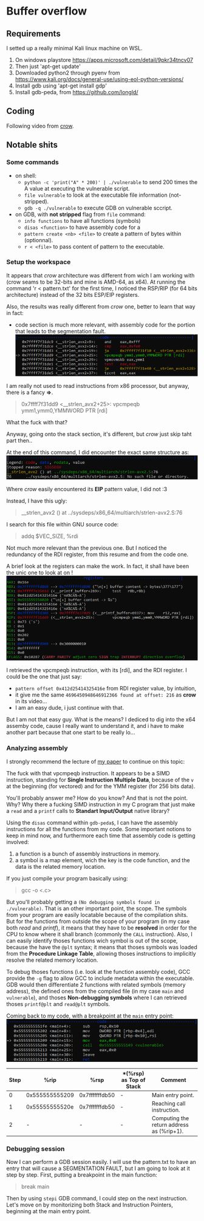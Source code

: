 # Buffer overflow

## Requirements
I setted up a really minimal Kali linux machine on WSL.
1. On windows playstore https://apps.microsoft.com/detail/9pkr34tncv07
2. Then just 'apt-get update'
3. Downloaded python2 through pyenv from https://www.kali.org/docs/general-use/using-eol-python-versions/
4. Install gdb using 'apt-get install gdp'
5. Install gdb-peda, from https://github.com/longld/

## Coding
Following video from [crow](https://www.youtube.com/watch?v=6sUd3AA7Q50).

## Notable shits

### Some commands
- on shell:
    - `python -c 'print("A" * 200)' | ./vulnerable` to send 200 times the A value at executing the vulnerable script.
    - `file vulnerable` to look at the executable file information (not-stripped).
    - `gdb -q ./vulnerable` to execute GDB on vulnerable sccript.
- on GDB, with __not stripped__ flag from `file` command:
    - `info functions` to have all functions (symbols)
    - `disas <function>` to have assembly code for a <function>
    - `pattern create <nb> <file>` to create a pattern of <nb> bytes within <file> (optionnal).
    - `r < <file>` to pass content of pattern to the executable. 

### Setup the workspace
It appears that _crow_ architecture was different from wich I am working with (crow seams to be 32-bits and mine is AMD-64, as x64). At running the command 'r < pattern.txt' for the first time, I noticed the RSP/RIP (for 64 bits architecture) instead of the 32 bits ESP/EIP registers.

Also, the results was really different from _crow_ one, better to learn that way in fact:
- code section is much more relevant, with assembly code for the portion that leads to the segmentation fault.
![alt text](image.png)

I am really not used to read instructions from x86 processor, but anyway, there is a fancy __=>__.
> 0x7ffff7f31dd9 <__strlen_avx2+25>:   vpcmpeqb ymm1,ymm0,YMMWORD PTR [rdi]

What the fuck with that?

Anyway, going onto the stack section, it's different, but _crow_ just skip taht part then..

At the end of this command, I did encounter the exact same structure as:
![alt text](image-1.png)

Where _crow_ easily encountered its __EIP__ pattern value, I did not :3

Instead, I have this ugly:
> __strlen_avx2 () at ../sysdeps/x86_64/multiarch/strlen-avx2.S:76

I search for this file within GNU source code:
> addq	$VEC_SIZE, %rdi

Not much more relevant than the previous one. But I noticed the redundancy of the RDI register, from this resume and from the code one.

A brief look at the registers can make the work. In fact, it shall have been the unic one to look at on !
![alt text](image-2.png)

I retrieved the vpcmpeqb instruction, with its [rdi], and the RDI register. I could be the one that just say:
- `pattern offset 0x412d25414325416e` from RDI register value, by intuition, 
- it give me the same `4696450948646912366 found at offset: 216` as __crow__ in its video...
- I am an easy dude, i just continue with that.

But I am not that easy guy. What is the means? I dediced to dig into the x64 assemby code, cause I really want to understand it, and i have to make another part because that one start to be really lo...

### Analyzing assembly
I strongly recommend the lecture of [my paper](./x86-64_first_raw.md) to continue on this topic:

The fuck with that vpcmpeqb instruction. It appears to be a SIMD instruction, standing for __Single Instruction Multiple Data__, because of the `v` at the beginning (for vectored) and for the YMM register (for 256 bits data).

You'll probably answer me? How do you know? And that is not the point. Why? Why there a fucking SIMD instruction in my C program that just make a `read` and a `printf` calls to __Standart Input/Output__ native library?

Using the `disas` command within `gdb-peda$`, I can have the assembly instructions for all the functions from my code. Some important notions to keep in mind now, and furthermore each time that assembly code is getting involved:
1. a function is a bunch of assembly instructions in memory.
2. a symbol is a map element, wich the key is the code function, and the data is the related memory location.

If you just compile your program basically using:
> gcc -o <EXE> <.c>

But you'll probably getting a `(No debugging symbols found in ./vulnerable)`. That is an other important point, the scope. The symbols from your program are easily locatable because of the compilation shits. But for the functions from outside the scope of your program (in my case both _read_ and _printf_), it means that they have to be __resolved__ in order for the CPU to know where it shall branch (commonly the `CALL` instruction). Also, I can easily identify thoses functions wich symbol is out of the scope, because the have the `@plt` syntax; it means that thoses symbols was loaded from the __Procedure Linkage Table__, allowing thoses instructions to implicitly resolve the related memory location.

To debug thoses functions (i.e. look at the function assembly code), GCC provide the `-g` flag to allow GCC to include metadata within the executable. GDB would then differentiate 2 functions with related symbols (memory address), the defined ones from the compiled file (in my case `main` and `vulnerable`), and thoses __Non-debugging symbols__ where I can retrieved thoses `printf@plt` and `read@plt` symbols. 
 
Coming back to my code, with a breakpoint at the `main` entry point:
![alt text](image-3.png)

Step | %rip             | %rsp              | *(%rsp) as Top of Stack   | Comment
---- | ---------------- | ----------------- | ------------------------- | -----------------------------------------
0    | 0x555555555209   | 0x7fffffffdb50    | -                         | Main entry point.
1    | 0x55555555520e   | 0x7fffffffdb50    | -                         | Reaching call instruction.
2    | -                | -                 | -                         | Computing the return address as (%rip+1).

### Debugging session

Now I can perform a GDB session easily. I will use the pattern.txt to have an entry that will cause a SEGMENTATION FAULT, but I am going to look at it step by step. First, putting a breakpoint in the main function:
> break main

Then by using `stepi` GDB command, I could step on the next instruction. Let's move on by monitorizing both Stack and Instruction Pointers, beginning at the main entry point.